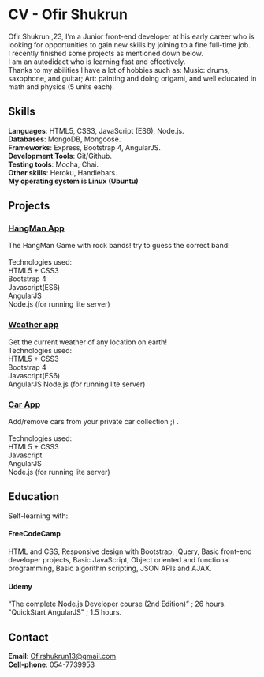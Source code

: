# CV - Ofir Shukrun

Ofir Shukrun ,23, I’m a Junior front-end developer at his early career who is looking for opportunities to gain new skills by joining to a fine full-time job.<br> I recently finished some projects as mentioned down below.<br>  I am an autodidact who is learning fast and effectively.<br>  Thanks to my abilities I have a lot of hobbies such as: Music: drums, saxophone, and guitar; Art: painting and doing origami, and well educated in math and physics (5 units each).<br> 
## Skills
**Languages**: HTML5, CSS3, JavaScript (ES6), Node.js.<br> 
**Databases**: MongoDB, Mongoose.<br> 
**Frameworks**: Express, Bootstrap 4, AngularJS.<br> 
**Development Tools**: Git/Github.<br> 
**Testing tools**: Mocha, Chai.<br>
**Other skills**: Heroku, Handlebars.<br>
**My operating system is Linux (Ubuntu)**

## Projects

### [HangMan App](https://github.com/OfirShukrun/HangMan-App)
The HangMan Game with rock bands! try to guess the correct band!<br> 
<br>
Technologies used: <br> 
HTML5 + CSS3<br>
Bootstrap 4<br>
Javascript(ES6)<br>
AngularJS<br>
Node.js (for running lite server)

### [Weather app](https://github.com/OfirShukrun/Weather-app)
Get the current weather of any location on earth!
<br>
Technologies used: <br> 
HTML5 + CSS3<br>
Bootstrap 4<br>
Javascript(ES6)<br>
AngularJS
Node.js (for running lite server)

### [Car App](https://github.com/OfirShukrun/Car-App)
Add/remove cars from your private car collection ;) .<br> 
<br>
Technologies used: <br> 
HTML5 + CSS3 <br>
Javascript<br> 
AngularJS<br>
Node.js (for running lite server)

## Education<br> 
Self-learning with:<br> 
#### FreeCodeCamp 
HTML and CSS, Responsive design with Bootstrap, jQuery, Basic front-end developer projects, Basic JavaScript, Object oriented and functional programming, Basic algorithm scripting, JSON APIs and AJAX.<br> 
#### Udemy 
“The complete Node.js Developer course (2nd Edition)” ; 26 hours.<br> 
"QuickStart AngularJS" ; 1.5 hours.
<br> 
## Contact
**Email**: Ofirshukrun13@gmail.com<br> 
**Cell-phone**: 054-7739953
